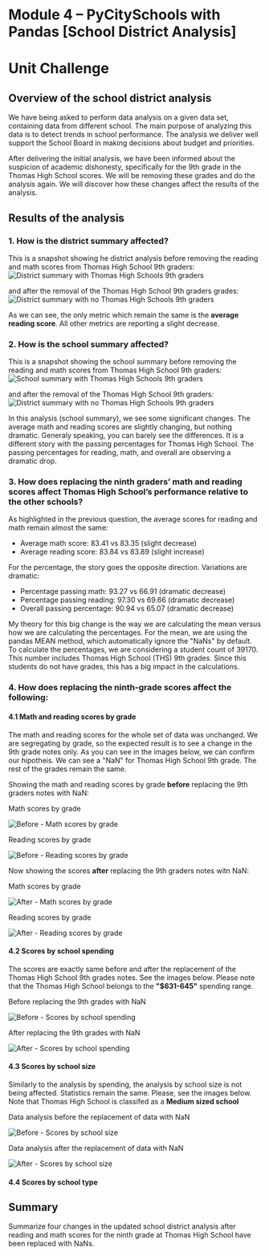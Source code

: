 # Module 4 – PyCitySchools with Pandas [School District Analysis]
# Unit Challenge

## Overview of the school district analysis
We have being asked to perform data analysis on a given data set, containing data from different school. The main purpose of analyzing this data is to detect trends in school performance. The analysis we deliver well support the School Board in making decisions about budget and priorities. 

After delivering the initial analysis, we have been informed about the suspicion of academic dishonesty, specifically for the 9th grade in the Thomas High School scores. We will be removing these grades and do the analysis again. We will discover how these changes affect the results of the analysis. 

## Results of the analysis
### 1. How is the district summary affected?
This is a snapshot showing he district analysis before removing the reading and math scores from Thomas High School 9th graders:
![District summary with Thomas High Schools 9th graders](/resources/01_before_district_summary.png)

and after the removal of the Thomas High School 9th graders grades:
![District summary with no Thomas High Schools 9th graders](/resources/01_after_district_summary.png)

As we can see, the only metric which remain the same is the **average reading score**. All other metrics are reporting a slight decrease. 

### 2. How is the school summary affected?
This is a snapshot showing the school summary before removing the reading and math scores from Thomas High School 9th graders:
![School summary with Thomas High Schools 9th graders](/resources/02_before_school_summary.png)

and after the removal of the Thomas High School 9th graders:
![District summary with no Thomas High Schools 9th graders](/resources/02_after_school_summary.png)

In this analysis (school summary), we see some significant changes. The average math and reading scores are slightly changing, but nothing dramatic. Generaly speaking, you can barely see the differences. It is a different story with the passing percentages for Thomas High School. The passing percentages for reading, math, and overall are observing a dramatic drop.

### 3. How does replacing the ninth graders’ math and reading scores affect Thomas High School’s performance relative to the other schools?
As highlighted in the previous question, the average scores for reading and math remain almost the same:
- Average math score: 83.41 vs 83.35 (slight decrease)
- Average reading score: 83.84 vs 83.89 (slight increase)

For the percentage, the story goes the opposite direction. Variations are dramatic:
- Percentage passing math: 93.27 vs 66.91 (dramatic decrease)
- Percentage passing reading: 97.30 vs 69.66 (dramatic decrease)
- Overall passing percentage: 90.94 vs 65.07 (dramatic decrease)

My theory for this big change is the way we are calculating the mean versus how we are calculating the percentages. For the mean, we are using the pandas MEAN method, which automatically ignore the "NaNs" by default. To calculate the percentages, we are considering a student count of 39170. This number includes Thomas High School (THS) 9th grades. Since this students do not have grades, this has a big impact in the calculations.  

### 4. How does replacing the ninth-grade scores affect the following:
#### 4.1 Math and reading scores by grade
The math and reading scores for the whole set of data was unchanged. We are segregating by grade, so the expected result is to see a change in the 9th grade notes only. As you can see in the images below, we can confirm our hipotheis. We can see a "NaN" for Thomas High School 9th grade. The rest of the grades remain the same.

Showing the math and reading scores by grade **before** replacing the 9th graders notes with NaN:

Math scores by grade

![Before - Math scores by grade](/resources/04_01_before_math_by_grade.png)

Reading scores by grade

![Before - Reading scores by grade](/resources/04_01_before_reading_by_grade.png)

Now showing the scores **after** replacing the 9th graders notes witn NaN:

Math scores by grade

![After - Math scores by grade](/resources/04_01_after_math_by_grade.png)

Reading scores by grade

![After - Reading scores by grade](/resources/04_01_after_reading_by_grade.png)

#### 4.2 Scores by school spending
The scores are exactly same before and after the replacement of the Thomas High School 9th grades notes. See the images below. Please note that the Thomas High School belongs to the **"$631-645"** spending range.

Before replacing the 9th grades with NaN

![Before - Scores by school spending](/resources/04_02_before_spending_summary.png)

After replacing the 9th grades with NaN

![After - Scores by school spending](/resources/04_02_after_spending_summary.png)


#### 4.3 Scores by school size
Similarly to the analysis by spending, the analysis by school size is not being affected. Statistics remain the same. Please, see the images below. Note that Thomas High School is classifed as a **Medium sized school**

Data analysis before the replacement of data with NaN

![Before - Scores by school size](/resources/04_03_before_size_summary.png)

Data analysis after the replacement of data with NaN

![After - Scores by school size](/resources/04_03_after_size_summary.png)


#### 4.4 Scores by school type

## Summary
Summarize four changes in the updated school district analysis after reading and math scores for the ninth grade at Thomas High School have been replaced with NaNs.
